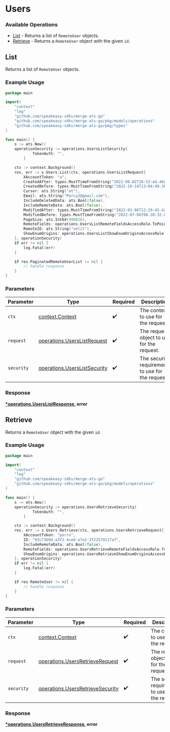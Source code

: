 # Users

### Available Operations

* [List](#list) - Returns a list of `RemoteUser` objects.
* [Retrieve](#retrieve) - Returns a `RemoteUser` object with the given `id`.

## List

Returns a list of `RemoteUser` objects.

### Example Usage

```go
package main

import(
	"context"
	"log"
	"github.com/speakeasy-sdks/merge-ats-go"
	"github.com/speakeasy-sdks/merge-ats-go/pkg/models/operations"
	"github.com/speakeasy-sdks/merge-ats-go/pkg/types"
)

func main() {
    s := ats.New()
    operationSecurity := operations.UsersListSecurity{
            TokenAuth: "",
        }

    ctx := context.Background()
    res, err := s.Users.List(ctx, operations.UsersListRequest{
        XAccountToken: "a",
        CreatedAfter: types.MustTimeFromString("2022-06-02T10:52:44.468Z"),
        CreatedBefore: types.MustTimeFromString("2022-10-14T13:04:49.369Z"),
        Cursor: ats.String("at"),
        Email: ats.String("Percy2@gmail.com"),
        IncludeDeletedData: ats.Bool(false),
        IncludeRemoteData: ats.Bool(false),
        ModifiedAfter: types.MustTimeFromString("2022-03-06T12:29:45.421Z"),
        ModifiedBefore: types.MustTimeFromString("2022-07-06T08:20:32.050Z"),
        PageSize: ats.Int64(998026),
        RemoteFields: operations.UsersListRemoteFieldsAccessRole.ToPointer(),
        RemoteID: ats.String("velit"),
        ShowEnumOrigins: operations.UsersListShowEnumOriginsAccessRole.ToPointer(),
    }, operationSecurity)
    if err != nil {
        log.Fatal(err)
    }

    if res.PaginatedRemoteUserList != nil {
        // handle response
    }
}
```

### Parameters

| Parameter                                                                    | Type                                                                         | Required                                                                     | Description                                                                  |
| ---------------------------------------------------------------------------- | ---------------------------------------------------------------------------- | ---------------------------------------------------------------------------- | ---------------------------------------------------------------------------- |
| `ctx`                                                                        | [context.Context](https://pkg.go.dev/context#Context)                        | :heavy_check_mark:                                                           | The context to use for the request.                                          |
| `request`                                                                    | [operations.UsersListRequest](../../models/operations/userslistrequest.md)   | :heavy_check_mark:                                                           | The request object to use for the request.                                   |
| `security`                                                                   | [operations.UsersListSecurity](../../models/operations/userslistsecurity.md) | :heavy_check_mark:                                                           | The security requirements to use for the request.                            |


### Response

**[*operations.UsersListResponse](../../models/operations/userslistresponse.md), error**


## Retrieve

Returns a `RemoteUser` object with the given `id`.

### Example Usage

```go
package main

import(
	"context"
	"log"
	"github.com/speakeasy-sdks/merge-ats-go"
	"github.com/speakeasy-sdks/merge-ats-go/pkg/models/operations"
)

func main() {
    s := ats.New()
    operationSecurity := operations.UsersRetrieveSecurity{
            TokenAuth: "",
        }

    ctx := context.Background()
    res, err := s.Users.Retrieve(ctx, operations.UsersRetrieveRequest{
        XAccountToken: "porro",
        ID: "93c73b9d-a3f2-4ced-a7e2-3f2257411faf",
        IncludeRemoteData: ats.Bool(false),
        RemoteFields: operations.UsersRetrieveRemoteFieldsAccessRole.ToPointer(),
        ShowEnumOrigins: operations.UsersRetrieveShowEnumOriginsAccessRole.ToPointer(),
    }, operationSecurity)
    if err != nil {
        log.Fatal(err)
    }

    if res.RemoteUser != nil {
        // handle response
    }
}
```

### Parameters

| Parameter                                                                            | Type                                                                                 | Required                                                                             | Description                                                                          |
| ------------------------------------------------------------------------------------ | ------------------------------------------------------------------------------------ | ------------------------------------------------------------------------------------ | ------------------------------------------------------------------------------------ |
| `ctx`                                                                                | [context.Context](https://pkg.go.dev/context#Context)                                | :heavy_check_mark:                                                                   | The context to use for the request.                                                  |
| `request`                                                                            | [operations.UsersRetrieveRequest](../../models/operations/usersretrieverequest.md)   | :heavy_check_mark:                                                                   | The request object to use for the request.                                           |
| `security`                                                                           | [operations.UsersRetrieveSecurity](../../models/operations/usersretrievesecurity.md) | :heavy_check_mark:                                                                   | The security requirements to use for the request.                                    |


### Response

**[*operations.UsersRetrieveResponse](../../models/operations/usersretrieveresponse.md), error**

